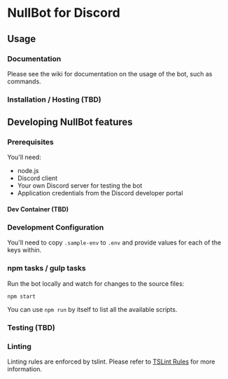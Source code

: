 # NullBot for Discord

## Usage

### Documentation

Please see the wiki for documentation on the usage of the bot, such as commands.

### Installation / Hosting (TBD)


## Developing NullBot features

### Prerequisites

You'll need:
- node.js
- Discord client
- Your own Discord server for testing the bot
- Application credentials from the Discord developer portal

#### Dev Container (TBD)

### Development Configuration

You'll need to copy `.sample-env` to `.env` and provide values for each of the
keys within.

### npm tasks / gulp tasks

Run the bot locally and watch for changes to the source files:

```shell
npm start
```

You can use `npm run` by itself to list all the available scripts.


### Testing (TBD)

### Linting

Linting rules are enforced by tslint. Please refer to [TSLint Rules](https://palantir.github.io/tslint/rules) for more information.
